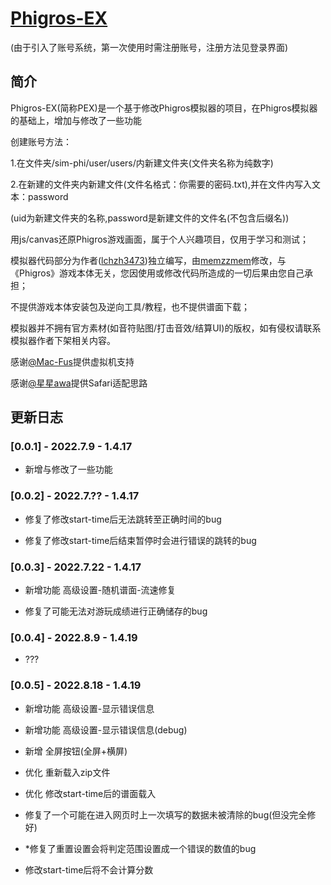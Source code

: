 # [Phigros-EX](http://phigros.vip/sim-phi/sim-phi.html)

(由于引入了账号系统，第一次使用时需注册账号，注册方法见登录界面)

## 简介

Phigros-EX(简称PEX)是一个基于修改Phigros模拟器的项目，在Phigros模拟器的基础上，增加与修改了一些功能

创建账号方法：

1.在文件夹/sim-phi/user/users/内新建文件夹(文件夹名称为纯数字)

2.在新建的文件夹内新建文件(文件名格式：你需要的密码.txt),并在文件内写入文本：password

(uid为新建文件夹的名称,password是新建文件的文件名(不包含后缀名))

用js/canvas还原Phigros游戏画面，属于个人兴趣项目，仅用于学习和测试；

模拟器代码部分为作者([lchzh3473](https://space.bilibili.com/274753872))独立编写，由[memzzmem](https://space.bilibili.com/305797550)修改，与《Phigros》游戏本体无关，您因使用或修改代码所造成的一切后果由您自己承担；

不提供游戏本体安装包及逆向工具/教程，也不提供谱面下载；

模拟器并不拥有官方素材(如音符贴图/打击音效/结算UI)的版权，如有侵权请联系模拟器作者下架相关内容。

感谢[@Mac-Fus](https://space.bilibili.com/319384496)提供虚拟机支持

感谢[@星星awa](https://space.bilibili.com/111933676)提供Safari适配思路

## 更新日志

### [0.0.1] - 2022.7.9 - 1.4.17

- 新增与修改了一些功能

### [0.0.2] - 2022.7.?? - 1.4.17

- 修复了修改start-time后无法跳转至正确时间的bug

- 修复了修改start-time后结束暂停时会进行错误的跳转的bug

### [0.0.3] - 2022.7.22 - 1.4.17

- 新增功能 高级设置-随机谱面-流速修复

- 修复了可能无法对游玩成绩进行正确储存的bug

### [0.0.4] - 2022.8.9 - 1.4.19

- ???

### [0.0.5] - 2022.8.18 - 1.4.19

- 新增功能 高级设置-显示错误信息

- 新增功能 高级设置-显示错误信息(debug)

- 新增 全屏按钮(全屏+横屏)

- 优化 重新载入zip文件

- 优化 修改start-time后的谱面载入

- 修复了一个可能在进入网页时上一次填写的数据未被清除的bug(但没完全修好)

- *修复了重置设置会将判定范围设置成一个错误的数值的bug

- 修改start-time后将不会计算分数
